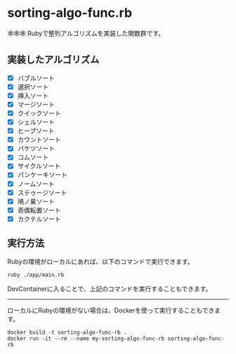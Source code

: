 # sorting-algo-func.rb

🕸️🕸️🕸️ Rubyで整列アルゴリズムを実装した関数群です。  

## 実装したアルゴリズム

- [x] バブルソート
- [x] 選択ソート
- [x] 挿入ソート
- [x] マージソート
- [x] クイックソート
- [x] シェルソート
- [x] ヒープソート
- [x] カウントソート
- [x] バケツソート
- [x] コムソート
- [x] サイクルソート
- [x] パンケーキソート
- [x] ノームソート
- [x] ステゥージソート
- [x] 鳩ノ巣ソート
- [x] 奇偶転置ソート
- [x] カクテルソート

## 実行方法

Rubyの環境がローカルにあれば、以下のコマンドで実行できます。  

```shell
ruby ./app/main.rb
```

DevContainerに入ることで、上記のコマンドを実行することもできます。  

---

ローカルにRubyの環境がない場合は、Dockerを使って実行することもできます。  

```shell
docker build -t sorting-algo-func-rb .
docker run -it --rm --name my-sorting-algo-func-rb sorting-algo-func-rb
```
